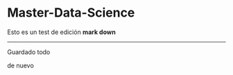 # Master-Data-Science

Esto es un test de edición **mark down**

------------


Guardado todo

de nuevo
